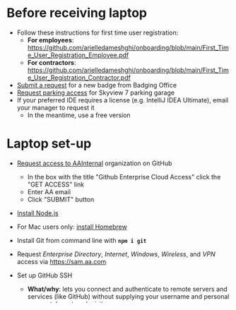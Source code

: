 # Before receiving laptop

- Follow these instructions for first time user registration:
  - **For employees**: https://github.com/arielledameshghi/onboarding/blob/main/First_Time_User_Registration_Employee.pdf
  - **For contractors**: https://github.com/arielledameshghi/onboarding/blob/main/First_Time_User_Registration_Contractor.pdf
- [Submit a request](https://badging.aa.com) for a new badge from Badging Office
- [Request parking access](https://spportal.aa.com/sites/AA/HDQ/default.aspx) for Skyview 7 parking garage
- If your preferred IDE requires a license (e.g. IntelliJ IDEA Ultimate), email your manager to request it
  - In the meantime, use a free version

# Laptop set-up

- [Request access to AAInternal](https://developer.aa.com/access) organization on GitHub
  - In the box with the title "Github Enterprise Cloud Access" click the "GET ACCESS" link
  - Enter AA email
  - Click "SUBMIT" button
  
- [Install Node.js](https://nodejs.org/en/download/)

- For Mac users only: [install Homebrew](https://brew.sh/)

- Install Git from command line with **`npm i git`**

- Request *Enterprise Directory*, *Internet*, *Windows*, *Wireless*, and *VPN* access via https://sam.aa.com

- Set up GitHub SSH
  - **What/why**: lets you connect and authenticate to remote servers and services (like GitHub) without supplying your username and personal access token at each visit
<!-- TODO: finish SSH steps -->
  
<!-- TODO: add steps to clone aa-ct-fly-sspr-docs for the purpose of testing that the SSH key works -->
- After creating a new "Projects" (or whatever you wanna name it) directory inside your user directory, open a command terminal

- Install JDK
